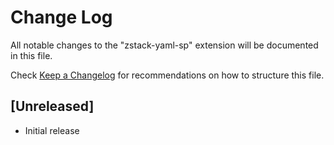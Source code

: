 # Change Log

All notable changes to the "zstack-yaml-sp" extension will be documented in this file.

Check [Keep a Changelog](http://keepachangelog.com/) for recommendations on how to structure this file.

## [Unreleased]

- Initial release
